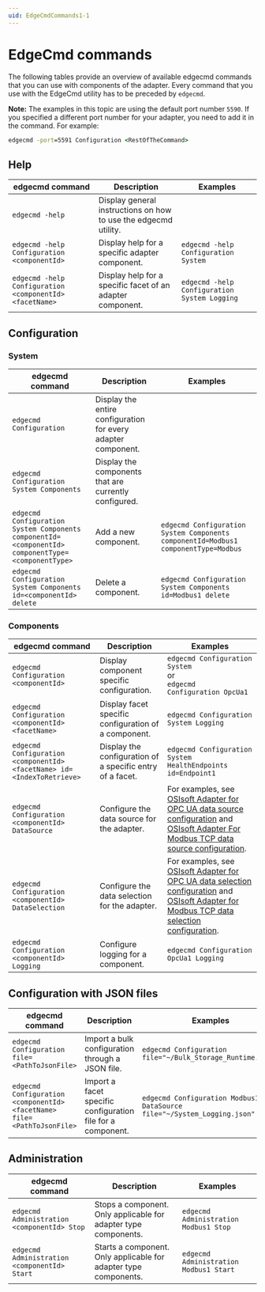 ```yaml
---
uid: EdgeCmdCommands1-1
---
```


# EdgeCmd commands

The following tables provide an overview of available edgecmd commands that you can use with components of the adapter. Every command that you use with the EdgeCmd utility has to be preceded by `edgecmd`.

**Note:** The examples in this topic are using the default port number `5590`. If you specified a different port number for your adapter, you need to add it in the command. For example:

```cmd
edgecmd -port=5591 Configuration <RestOfTheCommand>
```

## Help

| edgecmd command | Description | Examples |
|-----------------|-------------|----------|
|```edgecmd -help```| Display general instructions on how to use the edgecmd utility. |
|```edgecmd -help Configuration <componentId>```| Display help for a specific adapter component.| ```edgecmd -help Configuration System```|
|```edgecmd -help Configuration <componentId> <facetName>``` | Display help for a specific facet of an adapter component. | ```edgecmd -help Configuration System Logging```|

## Configuration

### System

| edgecmd command | Description | Examples |
|-----------------|-------------|----------|
|```edgecmd Configuration```| Display the entire configuration for every adapter component. |
|```edgecmd Configuration System Components``` | Display the components that are currently configured. |
|```edgecmd Configuration System Components componentId=<componentId> componentType=<componentType>``` | Add a new component.  | ```edgecmd Configuration System Components componentId=Modbus1 componentType=Modbus```|
|```edgecmd Configuration System Components id=<componentId> delete``` | Delete a component. | ```edgecmd Configuration System Components id=Modbus1 delete``` |

### Components

| edgecmd command | Description | Examples |
|-----------------|-------------|----------|
|```edgecmd Configuration <componentId>``` | Display component specific configuration. | ```edgecmd Configuration System```<br>or<br>```edgecmd  Configuration OpcUa1```|
|```edgecmd Configuration <componentId> <facetName>``` | Display facet specific configuration of a component. | ```edgecmd Configuration System Logging```|
|```edgecmd Configuration <componentId> <facetName> id=<IndexToRetrieve>```| Display the configuration of a specific entry of a facet. | ```edgecmd Configuration System HealthEndpoints id=Endpoint1``` |
|```edgecmd Configuration <componentId> DataSource``` | Configure the data source for the adapter. | For examples, see [OSIsoft Adapter for OPC UA data source configuration](https://osisoft.github.io/OSIsoft-Adapter-OPC-UA-Docs/V1/Configuration/OSIsoft%20Adapter%20for%20OPC%20UA%20data%20source%20configuration.html) and [OSIsoft Adapter For Modbus TCP data source configuration](https://osisoft.github.io/OSIsoft-Adapter-Modbus-Docs/V1/Configuration/OSIsoft%20Adapter%20for%20Modbus%20TCP%20data%20source%20configuration.html).|
|```edgecmd Configuration <componentId> DataSelection``` | Configure the data selection for the adapter. | For examples, see [OSIsoft Adapter for OPC UA data selection configuration](https://osisoft.github.io/OSIsoft-Adapter-OPC-UA-Docs/V1/Configuration/OSIsoft%20Adapter%20for%20OPC%20UA%20data%20selection%20configuration.html) and [OSIsoft Adapter for Modbus TCP data selection configuration](https://osisoft.github.io/OSIsoft-Adapter-Modbus-Docs/V1/Configuration/OSIsoft%20Adapter%20for%20Modbus%20TCP%20data%20selection%20configuration.html).|
|```edgecmd Configuration <componentId> Logging``` | Configure logging for a component. | ```edgecmd Configuration OpcUa1 Logging``` |

## Configuration with JSON files

| edgecmd command | Description | Examples |
|-----------------|-------------|----------|
| ```edgecmd Configuration file=<PathToJsonFile>``` | Import a bulk configuration through a JSON file. | ```edgecmd Configuration file="~/Bulk_Storage_Runtime.json"```|
| ```edgecmd Configuration <componentId> <facetName> file=<PathToJsonFile>``` | Import a facet specific configuration file for a component. | ```edgecmd Configuration Modbus1 DataSource file="~/System_Logging.json"```|

## Administration

| edgecmd command | Description | Examples |
|-----------------|-------------|----------|
| ```edgecmd Administration <componentId> Stop``` | Stops a component. Only applicable for adapter type components. | ```edgecmd Administration Modbus1 Stop```|
| ```edgecmd Administration <componentId> Start``` | Starts a component. Only applicable for adapter type components. | ```edgecmd Administration Modbus1 Start```|
